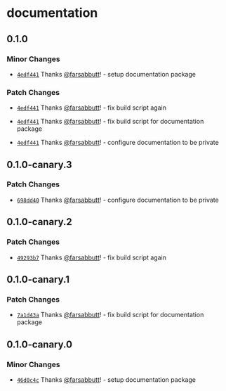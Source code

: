 # documentation

## 0.1.0

### Minor Changes

- [`4edf441`](https://github.com/bahag-buttf/bahag-design-system/commit/4edf441b328e2444198e6c740b556e03c27890d8) Thanks [@farsabbutt](https://github.com/farsabbutt)! - setup documentation package

### Patch Changes

- [`4edf441`](https://github.com/bahag-buttf/bahag-design-system/commit/4edf441b328e2444198e6c740b556e03c27890d8) Thanks [@farsabbutt](https://github.com/farsabbutt)! - fix build script again

- [`4edf441`](https://github.com/bahag-buttf/bahag-design-system/commit/4edf441b328e2444198e6c740b556e03c27890d8) Thanks [@farsabbutt](https://github.com/farsabbutt)! - fix build script for documentation package

- [`4edf441`](https://github.com/bahag-buttf/bahag-design-system/commit/4edf441b328e2444198e6c740b556e03c27890d8) Thanks [@farsabbutt](https://github.com/farsabbutt)! - configure documentation to be private

## 0.1.0-canary.3

### Patch Changes

- [`698dd40`](https://github.com/bahag-buttf/bahag-design-system/commit/698dd40107942fbf0342a6f6cae275aed54e58a9) Thanks [@farsabbutt](https://github.com/farsabbutt)! - configure documentation to be private

## 0.1.0-canary.2

### Patch Changes

- [`49293b7`](https://github.com/bahag-buttf/bahag-design-system/commit/49293b7c15d53d882694c858c3f21982ea51f1ca) Thanks [@farsabbutt](https://github.com/farsabbutt)! - fix build script again

## 0.1.0-canary.1

### Patch Changes

- [`7a1d43a`](https://github.com/bahag-buttf/bahag-design-system/commit/7a1d43aad950b82c9a25b83d78261ce556e3dac5) Thanks [@farsabbutt](https://github.com/farsabbutt)! - fix build script for documentation package

## 0.1.0-canary.0

### Minor Changes

- [`46d0c4c`](https://github.com/bahag-buttf/bahag-design-system/commit/46d0c4cc0a3a3b52156ab666224656b02c6aefbe) Thanks [@farsabbutt](https://github.com/farsabbutt)! - setup documentation package
